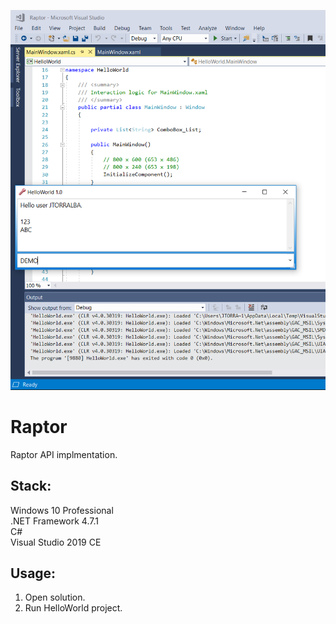 ![Preview](Preview.png?raw=true "Preview")

# Raptor
Raptor API implmentation.

## Stack:

Windows 10 Professional\
.NET Framework 4.7.1\
C#\
Visual Studio 2019 CE

## Usage:

1. Open solution.
2. Run HelloWorld project.
